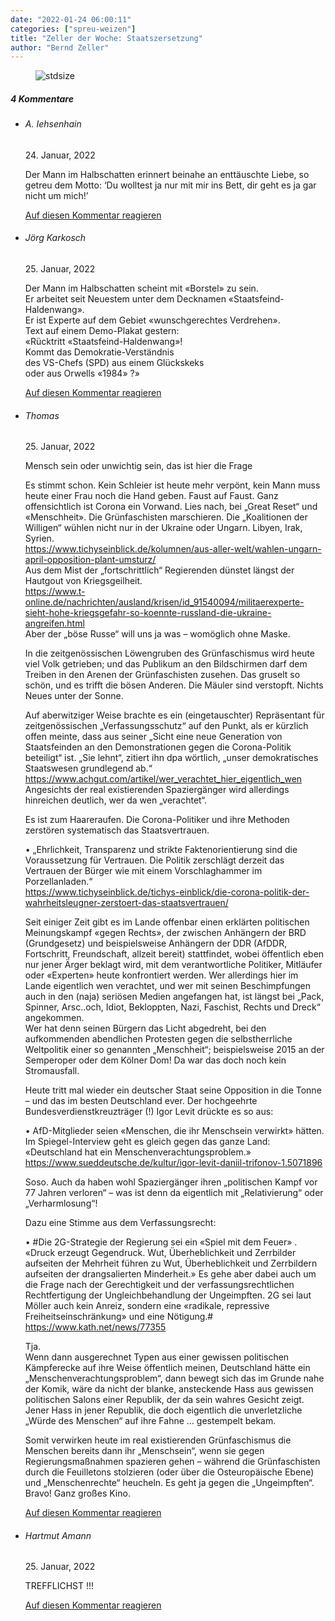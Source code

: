 ```yaml
---
date: "2022-01-24 06:00:11"
categories: ["spreu-weizen"]
title: "Zeller der Woche: Staatszersetzung"
author: "Bernd Zeller"
---
```



<figure>
<img src="https://www.publicomag.com/wp-content/uploads/2022/01/Staatszersetzung-1320x764.jpg" alt=stdsize>
</figure>


<!--more-->
<h5 class="comments-h">
4 Kommentare </h5>
<ul class="commentlist">
<li class="comment even thread-even depth-1 clearfix" id="li-comment-117623">
<h6 class="author">A. Iehsenhain</h6> <span class="date">24. Januar, 2022</span>



Der Mann im Halbschatten erinnert beinahe an enttäuschte Liebe, so getreu dem Motto: &#8216;Du wolltest ja nur mit mir ins Bett, dir geht es ja gar nicht um mich!&#8217;

<a rel="nofollow" class="comment-reply-link" href="#comment-117623" data-commentid="117623" data-postid="14918" data-belowelement="comment-117623" data-respondelement="respond" data-replyto="Antworte auf A. Iehsenhain" aria-label="Antworte auf A. Iehsenhain">Auf diesen Kommentar reagieren</a> 


</li>
<li class="comment odd alt thread-odd thread-alt depth-1 clearfix" id="li-comment-117625">
<h6 class="author">Jörg Karkosch</h6> <span class="date">25. Januar, 2022</span>



Der Mann im Halbschatten scheint mit «Borstel» zu sein.<br>
Er arbeitet seit Neuestem unter dem Decknamen «Staatsfeind-Haldenwang».<br>
Er ist Experte auf dem Gebiet «wunschgerechtes Verdrehen».<br>
Text auf einem Demo-Plakat gestern:<br>
«Rücktritt «Staatsfeind-Haldenwang»!<br>
Kommt das Demokratie-Verständnis<br>
des VS-Chefs (SPD) aus einem Glückskeks<br>
oder aus Orwells «1984» ?»

<a rel="nofollow" class="comment-reply-link" href="#comment-117625" data-commentid="117625" data-postid="14918" data-belowelement="comment-117625" data-respondelement="respond" data-replyto="Antworte auf Jörg Karkosch" aria-label="Antworte auf Jörg Karkosch">Auf diesen Kommentar reagieren</a> 


</li>
<li class="comment even thread-even depth-1 clearfix" id="li-comment-117626">
<h6 class="author">Thomas</h6> <span class="date">25. Januar, 2022</span>



Mensch sein oder unwichtig sein, das ist hier die Frage

Es stimmt schon. Kein Schleier ist heute mehr verpönt, kein Mann muss heute einer Frau noch die Hand geben. Faust auf Faust. Ganz offensichtlich ist Corona ein Vorwand. Lies nach, bei „Great Reset“ und «Menschheit». Die Grünfaschisten marschieren. Die „Koalitionen der Willigen“ wühlen nicht nur in der Ukraine oder Ungarn. Libyen, Irak, Syrien.<br>
<a href="https://www.tichyseinblick.de/kolumnen/aus-aller-welt/wahlen-ungarn-april-opposition-plant-umsturz/" rel="nofollow ugc">https://www.tichyseinblick.de/kolumnen/aus-aller-welt/wahlen-ungarn-april-opposition-plant-umsturz/</a><br>
Aus dem Mist der „fortschrittlich“ Regierenden dünstet längst der Hautgout von Kriegsgeilheit.<br>
<a href="https://www.t-online.de/nachrichten/ausland/krisen/id_91540094/militaerexperte-sieht-hohe-kriegsgefahr-so-koennte-russland-die-ukraine-angreifen.html" rel="nofollow ugc">https://www.t-online.de/nachrichten/ausland/krisen/id_91540094/militaerexperte-sieht-hohe-kriegsgefahr-so-koennte-russland-die-ukraine-angreifen.html</a><br>
Aber der „böse Russe“ will uns ja was &#8211; womöglich ohne Maske. 

In die zeitgenössischen Löwengruben des Grünfaschismus wird heute viel Volk getrieben; und das Publikum an den Bildschirmen darf dem Treiben in den Arenen der Grünfaschisten zusehen. Das gruselt so schön, und es trifft die bösen Anderen. Die Mäuler sind verstopft. Nichts Neues unter der Sonne.

Auf aberwitziger Weise brachte es ein (eingetauschter) Repräsentant für zeitgenössischen „Verfassungsschutz“ auf den Punkt, als er kürzlich offen meinte, dass aus seiner „Sicht eine neue Generation von Staatsfeinden an den Demonstrationen gegen die Corona-Politik beteiligt“ ist. „Sie lehnt“, zitiert ihn dpa wörtlich, „unser demokratisches Staatswesen grundlegend ab.“<br>
<a href="https://www.achgut.com/artikel/wer_verachtet_hier_eigentlich_wen" rel="nofollow ugc">https://www.achgut.com/artikel/wer_verachtet_hier_eigentlich_wen</a><br>
Angesichts der real existierenden Spaziergänger wird allerdings hinreichen deutlich, wer da wen „verachtet“. 

Es ist zum Haareraufen. Die Corona-Politiker und ihre Methoden zerstören systematisch das Staatsvertrauen. 

• „Ehrlichkeit, Transparenz und strikte Faktenorientierung sind die Voraussetzung für Vertrauen. Die Politik zerschlägt derzeit das Vertrauen der Bürger wie mit einem Vorschlaghammer im Porzellanladen.“<br>
<a href="https://www.tichyseinblick.de/tichys-einblick/die-corona-politik-der-wahrheitsleugner-zerstoert-das-staatsvertrauen/" rel="nofollow ugc">https://www.tichyseinblick.de/tichys-einblick/die-corona-politik-der-wahrheitsleugner-zerstoert-das-staatsvertrauen/</a>

Seit einiger Zeit gibt es im Lande offenbar einen erklärten politischen Meinungskampf «gegen Rechts», der zwischen Anhängern der BRD (Grundgesetz) und beispielsweise Anhängern der DDR (AfDDR, Fortschritt, Freundschaft, allzeit bereit) stattfindet, wobei öffentlich eben nur jener Ärger beklagt wird, mit dem verantwortliche Politiker, Mitläufer oder «Experten» heute konfrontiert werden. Wer allerdings hier im Lande eigentlich wen verachtet, und wer mit seinen Beschimpfungen auch in den (naja) seriösen Medien angefangen hat, ist längst bei „Pack, Spinner, Arsc..och, Idiot, Bekloppten, Nazi, Faschist, Rechts und Dreck“ angekommen.<br>
Wer hat denn seinen Bürgern das Licht abgedreht, bei den aufkommenden abendlichen Protesten gegen die selbstherrliche Weltpolitik einer so genannten „Menschheit“; beispielsweise 2015 an der Semperoper oder dem Kölner Dom! Da war das doch noch kein Stromausfall. 

Heute tritt mal wieder ein deutscher Staat seine Opposition in die Tonne &#8211; und das im besten Deutschland ever. Der hochgeehrte Bundesverdienstkreuzträger (!) Igor Levit drückte es so aus: 

• AfD-Mitglieder seien «Menschen, die ihr Menschsein verwirkt» hätten. Im Spiegel-Interview geht es gleich gegen das ganze Land: «Deutschland hat ein Menschenverachtungsproblem.»<br>
<a href="https://www.sueddeutsche.de/kultur/igor-levit-daniil-trifonov-1.5071896" rel="nofollow ugc">https://www.sueddeutsche.de/kultur/igor-levit-daniil-trifonov-1.5071896</a>

Soso. Auch da haben wohl Spaziergänger ihren „politischen Kampf vor 77 Jahren verloren“ – was ist denn da eigentlich mit „Relativierung“ oder „Verharmlosung“!

Dazu eine Stimme aus dem Verfassungsrecht:

• #Die 2G-Strategie der Regierung sei ein «Spiel mit dem Feuer» . «Druck erzeugt Gegendruck. Wut, Überheblichkeit und Zerrbilder aufseiten der Mehrheit führen zu Wut, Überheblichkeit und Zerrbildern aufseiten der drangsalierten Minderheit.» Es gehe aber dabei auch um die Frage nach der Gerechtigkeit und der verfassungsrechtlichen Rechtfertigung der Ungleichbehandlung der Ungeimpften. 2G sei laut Möller auch kein Anreiz, sondern eine «radikale, repressive Freiheitseinschränkung» und eine Nötigung.#<br>
<a href="https://www.kath.net/news/77355" rel="nofollow ugc">https://www.kath.net/news/77355</a>

Tja.<br>
Wenn dann ausgerechnet Typen aus einer gewissen politischen Kämpferecke auf ihre Weise öffentlich meinen, Deutschland hätte ein „Menschenverachtungsproblem“, dann bewegt sich das im Grunde nahe der Komik, wäre da nicht der blanke, ansteckende Hass aus gewissen politischen Salons einer Republik, der da sein wahres Gesicht zeigt. Jener Hass in jener Republik, die doch eigentlich die unverletzliche „Würde des Menschen“ auf ihre Fahne … gestempelt bekam.

Somit verwirken heute im real existierenden Grünfaschismus die Menschen bereits dann ihr „Menschsein“, wenn sie gegen Regierungsmaßnahmen spazieren gehen – während die Grünfaschisten durch die Feuilletons stolzieren (oder über die Osteuropäische Ebene) und „Menschenrechte“ heucheln. Es geht ja gegen die „Ungeimpften“.<br>
Bravo! Ganz großes Kino.

<a rel="nofollow" class="comment-reply-link" href="#comment-117626" data-commentid="117626" data-postid="14918" data-belowelement="comment-117626" data-respondelement="respond" data-replyto="Antworte auf Thomas" aria-label="Antworte auf Thomas">Auf diesen Kommentar reagieren</a> 


</li>
<li class="comment odd alt thread-odd thread-alt depth-1 clearfix" id="li-comment-117627">
<h6 class="author">Hartmut Amann</h6> <span class="date">25. Januar, 2022</span>



TREFFLICHST !!!

<a rel="nofollow" class="comment-reply-link" href="#comment-117627" data-commentid="117627" data-postid="14918" data-belowelement="comment-117627" data-respondelement="respond" data-replyto="Antworte auf Hartmut Amann" aria-label="Antworte auf Hartmut Amann">Auf diesen Kommentar reagieren</a> 


</li>
</ul>
